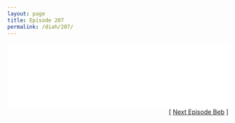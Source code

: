 ```yaml
---
layout: page
title: Episode 207
permalink: /diah/207/
---
```


<iframe allowfullscreen="true" frameborder="0" style="width:100%;" marginheight="0" marginwidth="0" mozallowfullscreen="true" scrolling="NO" src="//gdriveplayer.us/embed2.php?link=Kdon4qwHniDQtikOX0arLw1Go5gS%252BTbQUs1jHciMw9ehF83AMvJQ5LDzxYI6hBKDhbUTNdizeh0wsvmFiznAIkoNkaYfWEgPZ5jsThrzbWYvuX6n5aGMKswj9O0tBjnZR6AGC%252BCHul8cfePwArflroRmpNK5LsYNBCTFfamdGsIs7dy%252FOzSuk1eyrKvrL78d%252FqZJd2qyVaBcUPoaanvb%252FC&amp;no_adult=yes" webkitallowfullscreen="true"></iframe>

<div align="right">[ <a href="/diah/208/">Next Episode Beb</a> ]</div>

